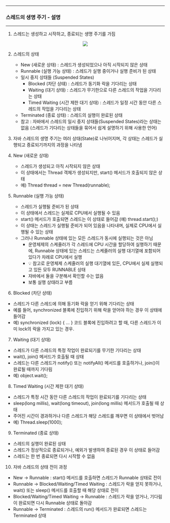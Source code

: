 -----
### 스레드의 생명 주기 - 설명
-----
1. 스레드는 생성하고 시작하고, 종료되는 생명 주기를 가짐
<div align="center">
<img src="https://github.com/user-attachments/assets/4755a77e-ee4f-47fc-83ce-0f498a38174b">
</div>

2. 스레드의 상태
   - New (새로운 상태) : 스레드가 생성되었으나 아직 시작되지 않은 상태
   - Runnable (실행 가능 상태) : 스레드가 실행 중이거나 실행 준비가 된 상태
   - 일시 중지 상태들 (Suspended States)
     + Blocked (차단 상턔) : 스레드가 동기화 락을 기다리는 상태
     + Waiting (대기 상태) : 스레드가 무기한으로 다른 스레드의 작업을 기다리는 상태
     + Timed Waiting (시간 제한 대기 상태) : 스레드가 일정 시간 동안 다른 스레드의 작업을 기다리는 상태
   - Terminated (종료 상태) : 스레드의 실행이 완료된 상태
   - 참고 : 자바에서 스레드의 일시 중지 상태들(Suspended States)라는 상태는 없음 (스레드가 기다리는 상태들을 묶어서 쉽게 설명하기 위해 사용한 언어)


3. 자바 스레드의 생명 주기는 여러 상태(State)로 나뉘어지며, 각 상태는 스레드가 실행되고 죵료되기까지의 과정을 나타냄

4. New (새로운 상태)
   - 스레드가 생성되고 아직 시작되지 않은 상태
   - 이 상태에서는 Thread 객체가 생성되지만, start() 메서드가 호출되지 않은 상태
   - 예) Thread thread = new Thread(runnable);

5. Runnable (실행 가능 상태)
   - 스레드가 실행될 준비가 된 상태
   - 이 상태에서 스레드는 실제로 CPU에서 실행될 수 있음
   - start() 메서드가 호출되면 스레드는 이 상태로 들어감 (예) thread.start();)
   - 이 상태는 스레드가 실행될 준비가 되어 있음을 나타내며, 실제로 CPU에서 실행될 수 있는 상태
   - 그러나 Runnable 상태에 있는 모든 스레드가 동시에 실행되는 것은 아님
     + 운영체제의 스케줄러가 각 스레드에 CPU 시간을 할당하여 실행하기 때문에, Runnable 상태에 있는 스레드는 스케줄러의 실행 대기열에 포함되어 있다가 차례로 CPU에서 실행
     + 💡 참고로 운영체제 스케줄러의 실행 대기열에 있든, CPU에서 실제 실행되고 있든 모두 RUNNABLE 상태
     + 자바에서 둘을 구분해서 확인할 수는 없음
     + 보통 실행 상태라고 부름

6. Blocked (차단 상태)
  - 스레드가 다른 스레드에 의해 동기화 락을 얻기 위해 기다리는 상태
  - 예를 들어, synchronized 블록에 진입하기 위해 락을 얻어야 하는 경우 이 상태에 들어감
  - 예) synchronized (lock) { ... } 코드 블록에 진입하려고 할 때, 다른 스레드가 이미 lock의 락을 가지고 있는 경우.
    
7. Waiting (대기 상태)
  - 스레드가 다른 스레드의 특정 작업이 완료되기를 무기한 기다리는 상태
  - wait(), join() 메서드가 호출될 때 상태
  - 스레드는 다른 스레드가 notify() 또는 notifyAll() 메서드를 호출하거나, join()이 완료될 때까지 기다림
  - 예) object.wait();

8. Timed Waiting (시간 제한 대기 상태)
  - 스레드가 특정 시간 동안 다른 스레드의 작업이 완료되기를 기다리는 상태
  - sleep(long millis), wait(long timeout), join(long millis) 메서드가 호출될 때 상태
  - 주어진 시간이 경과하거나 다른 스레드가 해당 스레드를 깨우면 이 상태에서 벗어남
  - 예) Thread.sleep(1000);

9. Terminated (종료 상태)
  - 스레드의 실행이 완료된 상태
  - 스레드가 정상적으로 종료되거나, 예외가 발생하여 종료된 경우 이 상태로 들어감
  - 스레드는 한 번 종료되면 다시 시작할 수 없음

10. 자바 스레드의 상태 전이 과정
  - New → Runnable : start() 메서드를 호출하면 스레드가 Runnable 상태로 전이
  - Runnable → Blocked/Waiting/Timed Waiting : 스레드가 락을 얻지 못하거나, wait() 또는 sleep() 메서드를 호출할 때 해당 상태로 전이
  - Blocked/Waiting/Timed Waiting → Runnable : 스레드가 락을 얻거나, 기다림이 완료되면 다시 Runnable 상태로 돌아감
  - Runnable → Terminated : 스레드의 run() 메서드가 완료되면 스레드는 Terminated 상태

